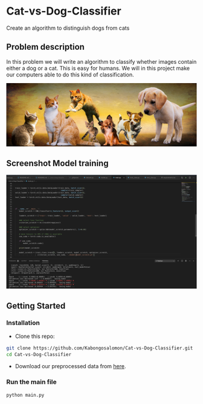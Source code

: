 [//]: # (Image References)

[image1]: ./images/main.jpg "Cat and Dog"
[image2]: ./images/model_train_screen.png "Model Screen"


# Cat-vs-Dog-Classifier
Create an algorithm to distinguish dogs from cats

## Problem description
In this problem we will write an algorithm to classify whether images contain either a dog or a cat.  This is easy for humans. We will in this project make our computers able to do this kind of classification. 

![Cat and Dog][image1]


## Screenshot Model training 
![Model Screen][image2]

## Getting Started
### Installation

- Clone this repo:
```bash
git clone https://github.com/Kabongosalomon/Cat-vs-Dog-Classifier.git 
cd Cat-vs-Dog-Classifier
```

- Download our preprocessed data from [here](https://drive.google.com/file/d/1Cn0B9Zr2irUnZcHqODT9IilGHf9fZ61R/view).

### Run the main file

```python
python main.py
```
